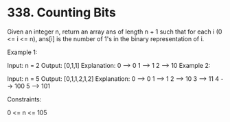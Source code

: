 # 338. Counting Bits

Given an integer n, return an array ans of length n + 1 such that for each i (0 <= i <= n), ans[i] is the number of 1's in the binary representation of i.

Example 1:

Input: n = 2
Output: [0,1,1]
Explanation:
0 --> 0
1 --> 1
2 --> 10
Example 2:

Input: n = 5
Output: [0,1,1,2,1,2]
Explanation:
0 --> 0
1 --> 1
2 --> 10
3 --> 11
4 --> 100
5 --> 101
 

Constraints:

0 <= n <= 105